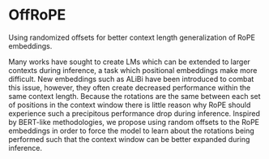 # OffRoPE
Using randomized offsets for better context length generalization of RoPE embeddings. 

Many works have sought to create LMs which can be extended to larger contexts during inference, a task which positional embeddings make more difficult. 
New embeddings such as ALiBi have been introduced to combat this issue, however, they often create decreased performance within the same context length.
Because the rotations are the same between each set of positions in the context window there is little reason why RoPE should experience such a precipitous performance drop during inference. 
Inspired by BERT-like methodologies, we propose using random offsets to the RoPE embeddings in order to force the model to learn about the rotations being performed such that the context window can be better expanded during inference.